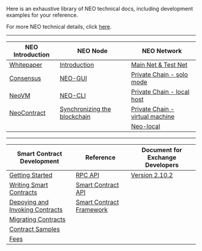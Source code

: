 Here is an exhaustive library of NEO technical docs, including development examples for your reference.

For more NEO technical details, click [here](https://docs.neo.org/developerguide/en/index.html).

------


| NEO Introduction | NEO Node | NEO Network |
| ------- | --------| -------- |
| [Whitepaper](whitepaper.md) | [Introduction](node/introduction.md) | [Main Net & Test Net](network/testnet.md) |
| [Consensus](basic/technology/consensus.md) | [NEO-GUI](node/gui/install.md) | [Private Chain - solo mode](network/private-chain/solo.md) |
| [NeoVM](basic/technology/neovm.md) | [NEO-CLI](node/cli/setup.md) | [Private Chain - local host](network/private-chain/private-chain2.md) |
| [NeoContract](basic/technology/neocontract.md) | [Synchronizing the blockchain](node/syncblocks.md) | [Private Chain - virtual machine](network/private-chain/private-chain.md) |
|  |  | [Neo-local](network/private-chain/neolocal.md) |

------


| Smart Contract Development                             | Reference                                         | Document for Exchange Developers                |
| ------------------------------------------------------ | ------------------------------------------------- | ----------------------------------------------- |
| [Getting Started](sc/gettingstarted/introduction.md)   | [RPC API](reference/rpc/apigen.md)                | [Version 2.10.2](exchange/2.10.2/deploynode.md) |
| [Writing Smart Contracts](sc/write/basics.md)          | [Smart Contract API](reference/scapi/api.md)      |                                                 |
| [Depoying and Invoking Contracts](sc/deploy-invoke.md) | [Smart Contract Framework](reference/scapi/fw.md) |                                                 |
| [Migrating Contracts](sc/migrate.md)                   |                                                   |                                                 |
| [Contract Samples](sc/tutorial/HelloWorld.md)          |                                                   |                                                 |
| [Fees](sc/fees.md)                                     |                                                   |                                                 |

<link href="index.css" rel="stylesheet" />